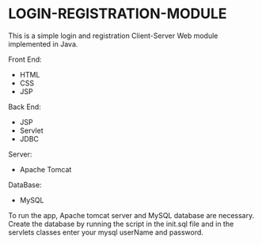 # LOGIN-REGISTRATION-MODULE

This is a simple login and registration Client-Server Web module implemented in Java.

Front End:
* HTML
* CSS
* JSP

Back End:
* JSP
* Servlet
* JDBC

Server:
* Apache Tomcat

DataBase:
* MySQL


To run the app, Apache tomcat server and MySQL database are necessary.
Create the database by running the script in the init.sql file and in the servlets classes enter your mysql userName and password.
